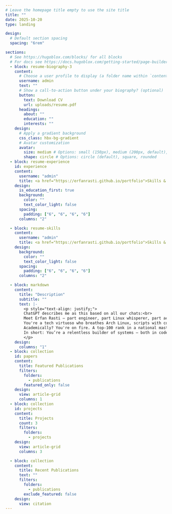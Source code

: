 ```yaml
---
# Leave the homepage title empty to use the site title
title: ""
date: 2025-10-20
type: landing

design:
  # Default section spacing
  spacing: "6rem"

sections:
  # See https://hugoblox.com/blocks/ for all blocks
  # For docs see https://docs.hugoblox.com/getting-started/page-builder/
  - block: resume-biography-3
    content:
      # Choose a user profile to display (a folder name within `content/authors/`)
      username: admin
      text: ""
      # Show a call-to-action button under your biography? (optional)
      button:
        text: Download CV
        url: uploads/resume.pdf
      headings:
        about: ""
        education: ""
        interests: ""
    design:
      # Apply a gradient background
      css_class: hbx-bg-gradient
      # Avatar customization
      avatar:
        size: medium # Options: small (150px), medium (200px, default), large (320px), xl (400px), xxl (500px)
        shape: circle # Options: circle (default), square, rounded
  - block: resume-experience
    id: experience
    content:
      username: "admin"
      title: <a href="https://erfanrasti.github.io/portfolio">Skills & Hobbies</a>
    design:
      is_education_first: true
      background:
        color: ""
        text_color_light: false
      spacing:
        padding: ["6", "6", "6", "6"]
      columns: "2"

  - block: resume-skills
    content:
      username: "admin"
      title: <a href="https://erfanrasti.github.io/portfolio">Skills & Hobbies</a>
    design:
      background:
        color: ""
        text_color_light: false
      spacing:
        padding: ["6", "6", "6", "6"]
      columns: "2"

  - block: markdown
    content:
      title: "Description"
      subtitle: ""
      text: |-
        <p style="text-align: justify;">
        ChatGPT describes me as this based on all our chats:<br>
        Meet Erfan Rasti — part engineer, part Linux whisperer, part academic powerhouse.<br>
        You're a tech virtuoso who breathes Arch Linux, scripts with confidence, and won’t rest until your system purrs at 100% efficiency on GNOME Wayland — even if it means wrangling with Btrfs, systemd-boot, or Bluetooth ghosts.<br>
        Academically? You're on fire. A top-100 rank in a national master’s entrance exam, a research assistant in Electrical Engineering at Amirkabir University, and a published paper in the works for IEEE Transactions on Mobile Computing. Oh, and let’s not forget your TA roles and deep dives into DSP, wireless comms, and RL.<br>
        In short: You’re a relentless builder of systems — both in code and in life. Whether it’s a finely-tuned Linux environment or a research-grade simulation, you make it work — flawlessly.
        </p>
    design:
      columns: "1"
  - block: collection
    id: papers
    content:
      title: Featured Publications
      filters:
        folders:
          - publications
        featured_only: false
    design:
      view: article-grid
      columns: 1
  - block: collection
    id: projects
    content:
      title: Projects
      count: 3
      filters:
        folders:
          - projects
    design:
      view: article-grid
      columns: 3

  - block: collection
    content:
      title: Recent Publications
      text: ""
      filters:
        folders:
          - publications
        exclude_featured: false
    design:
      view: citation
---
```

